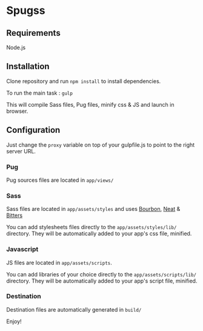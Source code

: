 # Spugss

## Requirements

Node.js

## Installation

Clone repository and run `npm install` to install dependencies.

To run the main task : `gulp`

This will compile Sass files, Pug files, minify css & JS and launch in browser.

## Configuration

Just change the `proxy` variable on top of your gulpfile.js to point to the right server URL.

### Pug

Pug sources files are located in `app/views/`

### Sass

Sass files are located in `app/assets/styles` and uses [Bourbon](https://github.com/thoughtbot/bourbon), [Neat](https://github.com/thoughtbot/neat) & [Bitters](https://github.com/thoughtbot/bitters)

You can add stylesheets files directly to the `app/assets/styles/lib/` directory. They will be automatically added to your app's css file, minified.

### Javascript

JS files are located in `app/assets/scripts`.

You can add libraries of your choice directly to the `app/assets/scripts/lib/` directory. They will be automatically added to your app's script file, minified.

### Destination

Destination files are automatically  generated in `build/` 

Enjoy!